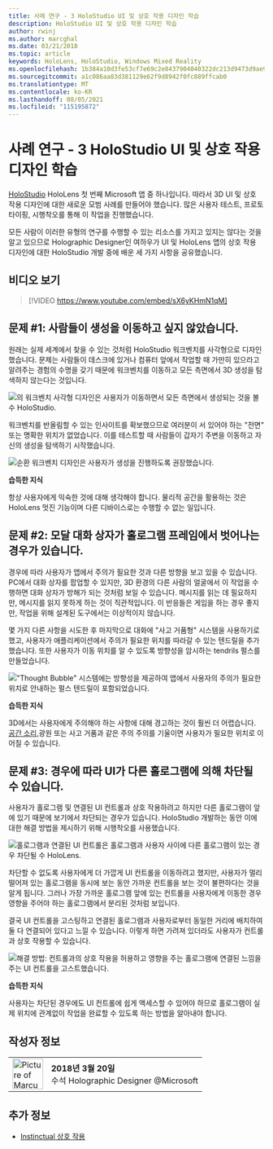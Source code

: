 ```yaml
---
title: 사례 연구 - 3 HoloStudio UI 및 상호 작용 디자인 학습
description: HoloStudio UI 및 상호 작용 디자인 학습
author: rwinj
ms.author: marcghal
ms.date: 03/21/2018
ms.topic: article
keywords: HoloLens, HoloStudio, Windows Mixed Reality
ms.openlocfilehash: 1b384a10d3fe53cf7e69c2e8437904040322dc213d9473d9ae9abf272c08ec5e
ms.sourcegitcommit: a1c086aa83d381129e62f9d8942f0fc889ffcab0
ms.translationtype: MT
ms.contentlocale: ko-KR
ms.lasthandoff: 08/05/2021
ms.locfileid: "115195872"
---
```

# <a name="case-study---3-holostudio-ui-and-interaction-design-learnings"></a>사례 연구 - 3 HoloStudio UI 및 상호 작용 디자인 학습

[HoloStudio](https://www.youtube.com/watch?v=BRIJG0x_We8) HoloLens 첫 번째 Microsoft 앱 중 하나입니다. 따라서 3D UI 및 상호 작용 디자인에 대한 새로운 모범 사례를 만들어야 했습니다. 많은 사용자 테스트, 프로토타이핑, 시행착오를 통해 이 작업을 진행했습니다.

모든 사람이 이러한 유형의 연구를 수행할 수 있는 리소스를 가지고 있지는 않다는 것을 알고 있으므로 Holographic Designer인 여하우가 UI 및 HoloLens 앱의 상호 작용 디자인에 대한 HoloStudio 개발 중에 배운 세 가지 사항을 공유했습니다.

## <a name="watch-the-video"></a>비디오 보기

>[!VIDEO https://www.youtube.com/embed/sX6yKHmN1qM]

## <a name="problem-1-people-didnt-want-to-move-around-their-creations"></a>문제 #1: 사람들이 생성을 이동하고 싶지 않았습니다.

원래는 실제 세계에서 찾을 수 있는 것처럼 HoloStudio 워크벤치를 사각형으로 디자인했습니다. 문제는 사람들이 데스크에 있거나 컴퓨터 앞에서 작업할 때 가만히 있으라고 알려주는 경험의 수명을 갖기 때문에 워크벤치를 이동하고 모든 측면에서 3D 생성을 탐색하지 않는다는 것입니다.

![의 워크벤치 사각형 디자인은 사용자가 이동하면서 모든 측면에서 생성되는 것을 볼 수 HoloStudio.](images/rectangular-workbench-500px.jpg)

워크벤치를 반올림할 수 있는 인사이트를 확보했으므로 여러분이 서 있어야 하는 "전면" 또는 명확한 위치가 없었습니다. 이를 테스트할 때 사람들이 갑자기 주변을 이동하고 자신의 생성을 탐색하기 시작했습니다.

![순환 워크벤치 디자인은 사용자가 생성을 진행하도록 권장했습니다.](images/circular-workbench-500px.jpg)

**습득한 지식**

항상 사용자에게 익숙한 것에 대해 생각해야 합니다. 물리적 공간을 활용하는 것은 HoloLens 멋진 기능이며 다른 디바이스로는 수행할 수 없는 일입니다.

## <a name="problem-2-modal-dialogs-are-sometimes-out-of-the-holographic-frame"></a>문제 #2: 모달 대화 상자가 홀로그램 프레임에서 벗어나는 경우가 있습니다.

경우에 따라 사용자가 앱에서 주의가 필요한 것과 다른 방향을 보고 있을 수 있습니다. PC에서 대화 상자를 팝업할 수 있지만, 3D 환경의 다른 사람의 얼굴에서 이 작업을 수행하면 대화 상자가 방해가 되는 것처럼 보일 수 있습니다. 메시지를 읽는 데 필요하지만, 메시지를 읽지 못하게 하는 것이 직관적입니다. 이 반응들은 게임을 하는 경우 좋지만, 작업을 위해 설계된 도구에서는 이상적이지 않습니다.

몇 가지 다른 사항을 시도한 후 마지막으로 대화에 "사고 거품형" 시스템을 사용하기로 했고, 사용자가 애플리케이션에서 주의가 필요한 위치를 따라갈 수 있는 텐드릴을 추가했습니다. 또한 사용자가 이동 위치를 알 수 있도록 방향성을 암시하는 tendrils 펄스를 만들었습니다.

!["Thought Bubble" 시스템에는 방향성을 제공하여 앱에서 사용자의 주의가 필요한 위치로 안내하는 펄스 텐드릴이 포함되었습니다.](images/thought-bubble-500px.jpg)

**습득한 지식**

3D에서는 사용자에게 주의해야 하는 사항에 대해 경고하는 것이 훨씬 더 어렵습니다. [공간 소리,](../design/spatial-sound.md)광원 또는 사고 거품과 같은 주의 주의를 기울이면 사용자가 필요한 위치로 이어질 수 있습니다.

## <a name="problem-3-sometimes-ui-can-get-blocked-by-other-holograms"></a>문제 #3: 경우에 따라 UI가 다른 홀로그램에 의해 차단될 수 있습니다.

사용자가 홀로그램 및 연결된 UI 컨트롤과 상호 작용하려고 하지만 다른 홀로그램이 앞에 있기 때문에 보기에서 차단되는 경우가 있습니다. HoloStudio 개발하는 동안 이에 대한 해결 방법을 제시하기 위해 시행착오를 사용했습니다.

![홀로그램과 연결된 UI 컨트롤은 홀로그램과 사용자 사이에 다른 홀로그램이 있는 경우 차단될 수 HoloLens.](images/ui-blocked-500px.jpg)

차단할 수 없도록 사용자에게 더 가깝게 UI 컨트롤을 이동하려고 했지만, 사용자가 멀리 떨어져 있는 홀로그램을 동시에 보는 동안 가까운 컨트롤을 보는 것이 불편하다는 것을 알게 됩니다. 그러나 가장 가까운 홀로그램 앞에 있는 컨트롤을 사용자에게 이동한 경우 영향을 주어야 하는 홀로그램에서 분리된 것처럼 보입니다.

결국 UI 컨트롤을 고스팅하고 연결된 홀로그램과 사용자로부터 동일한 거리에 배치하여 둘 다 연결되어 있다고 느낄 수 있습니다. 이렇게 하면 가려져 있더라도 사용자가 컨트롤과 상호 작용할 수 있습니다.

![해결 방법: 컨트롤과의 상호 작용을 허용하고 영향을 주는 홀로그램에 연결된 느낌을 주는 UI 컨트롤을 고스트했습니다.](images/ghosting-ui-500px.jpg)

**습득한 지식**

사용자는 차단된 경우에도 UI 컨트롤에 쉽게 액세스할 수 있어야 하므로 홀로그램이 실제 위치에 관계없이 작업을 완료할 수 있도록 하는 방법을 알아내야 합니다.

## <a name="about-the-author"></a>작성자 정보

<table style="border-collapse:collapse">
<tr>
<td style="border-style: none" width="60"><img alt="Picture of Marcus Ghaly" width="60" height="60" src="images/marcus-ghaly-200px.jpg"></td>
<td style="border-style: none"><b>2018년 3월 20일</b><br>수석 Holographic Designer @Microsoft</td>
</tr>
</table>

## <a name="see-also"></a>추가 정보
* [Instinctual 상호 작용](../design/interaction-fundamentals.md)

